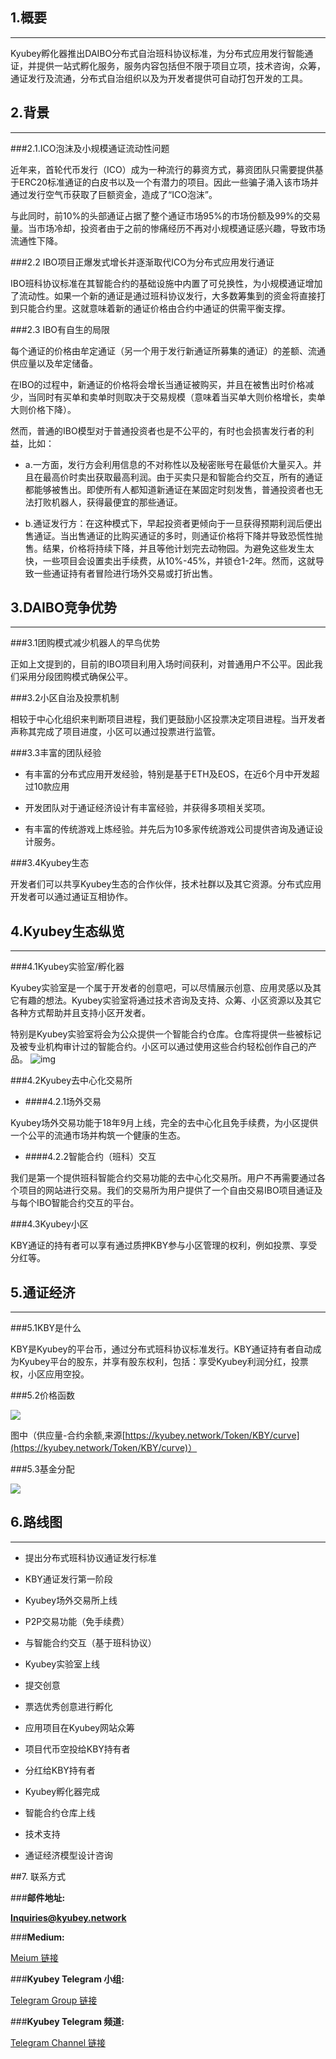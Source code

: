 **1.概要**
---
---
Kyubey孵化器推出DAIBO分布式自治班科协议标准，为分布式应用发行智能通证，并提供一站式孵化服务，服务内容包括但不限于项目立项，技术咨询，众筹，通证发行及流通，分布式自治组织以及为开发者提供可自动打包开发的工具。

  

**2.背景**
---
---
###2.1.ICO泡沫及小规模通证流动性问题

近年来，首轮代币发行（ICO）成为一种流行的募资方式，募资团队只需要提供基于ERC20标准通证的白皮书以及一个有潜力的项目。因此一些骗子涌入该市场并通过发行空气币获取了巨额资金，造成了“ICO泡沫”。

与此同时，前10%的头部通证占据了整个通证市场95%的市场份额及99%的交易量。当市场冷却，投资者由于之前的惨痛经历不再对小规模通证感兴趣，导致市场流通性下降。

  

###2.2  IBO项目正爆发式增长并逐渐取代ICO为分布式应用发行通证

IBO班科协议标准在其智能合约的基础设施中内置了可兑换性，为小规模通证增加了流动性。如果一个新的通证是通过班科协议发行，大多数筹集到的资金将直接打到只能合约里。这就意味着新的通证价格由合约中通证的供需平衡支撑。

  

###2.3 IBO有自生的局限

每个通证的价格由牟定通证（另一个用于发行新通证所募集的通证）的差额、流通供应量以及牟定储备。

在IBO的过程中，新通证的价格将会增长当通证被购买，并且在被售出时价格减少，当同时有买单和卖单时则取决于交易规模（意味着当买单大则价格增长，卖单大则价格下降）。

然而，普通的IBO模型对于普通投资者也是不公平的，有时也会损害发行者的利益，比如：

* a.一方面，发行方会利用信息的不对称性以及秘密账号在最低价大量买入。并且在最高价时卖出获取最高利润。由于买卖只是和智能合约交互，所有的通证都能够被售出。即使所有人都知道新通证在某固定时刻发售，普通投资者也无法打败机器人，获得最便宜的那些通证。

* b.通证发行方：在这种模式下，早起投资者更倾向于一旦获得预期利润后便出售通证。当出售通证的比购买通证的多时，则通证价格将下降并导致恐慌性抛售。结果，价格将持续下降，并且等他计划完去动物园。为避免这些发生太快，一些项目会设置卖出手续费，从10%-45%，并锁仓1-2年。然而，这就导致一些通证持有者冒险进行场外交易或打折出售。

  

**3.DAIBO竞争优势**
---
---

###3.1团购模式减少机器人的早鸟优势

正如上文提到的，目前的IBO项目利用入场时间获利，对普通用户不公平。因此我们采用分段团购模式确保公平。

  

###3.2小区自治及投票机制

相较于中心化组织来判断项目进程，我们更鼓励小区投票决定项目进程。当开发者声称其完成了项目进度，小区可以通过投票进行监管。

  

###3.3丰富的团队经验

*   有丰富的分布式应用开发经验，特别是基于ETH及EOS，在近6个月中开发超过10款应用
    

*   开发团队对于通证经济设计有丰富经验，并获得多项相关奖项。
    

*   有丰富的传统游戏上炼经验。并先后为10多家传统游戏公司提供咨询及通证设计服务。
    

###3.4Kyubey生态

开发者们可以共享Kyubey生态的合作伙伴，技术社群以及其它资源。分布式应用开发者可以通过通证互相协作。

  

**4.Kyubey生态纵览**
---
---
###4.1Kyubey实验室/孵化器

Kyubey实验室是一个属于开发者的创意吧，可以尽情展示创意、应用灵感以及其它有趣的想法。Kyubey实验室将通过技术咨询及支持、众筹、小区资源以及其它各种方式帮助并且支持小区开发者。

特别是Kyubey实验室将会为公众提供一个智能合约仓库。仓库将提供一些被标记及被专业机构审计过的智能合约。小区可以通过使用这些合约轻松创作自己的产品。
![img](/token_assets/KBY/images/KBY_1_EN.png)
  

###4.2Kyubey去中心化交易所

* ####4.2.1场外交易

Kyubey场外交易功能于18年9月上线，完全的去中心化且免手续费，为小区提供一个公平的流通市场并构筑一个健康的生态。

  

* ####4.2.2智能合约（班科）交互

我们是第一个提供班科智能合约交易功能的去中心化交易所。用户不再需要通过各个项目的网站进行交易。我们的交易所为用户提供了一个自由交易IBO项目通证及与每个IBO智能合约交互的平台。

  

###4.3Kyubey小区

KBY通证的持有者可以享有通过质押KBY参与小区管理的权利，例如投票、享受分红等。

  

**5.通证经济**
---
---
###5.1KBY是什么

KBY是Kyubey的平台币，通过分布式班科协议标准发行。KBY通证持有者自动成为Kyubey平台的股东，并享有股东权利，包括：享受Kyubey利润分红，投票权，小区应用空投。

###5.2价格函数

![](https://i.loli.net/2018/11/01/5bdb06784b81b.png)

图中（供应量-合约余额,来源[https://kyubey.network/Token/KBY/curve](https://kyubey.network/Token/KBY/curve)）

###5.3基金分配

![](https://i.loli.net/2018/11/04/5bde414344e47.png)


**6.路线图**
---
---
*  提出分布式班科协议通证发行标准

*  KBY通证发行第一阶段

*  Kyubey场外交易所上线

  * P2P交易功能（免手续费）

  * 与智能合约交互（基于班科协议）

*  Kyubey实验室上线

*  提交创意

*  票选优秀创意进行孵化

*  应用项目在Kyubey网站众筹

  * 项目代币空投给KBY持有者

  * 分红给KBY持有者

*  Kyubey孵化器完成

  * 智能合约仓库上线

  * 技术支持

  * 通证经济模型设计咨询

##7.  联系方式
    

###**邮件地址:**

**Inquiries@kyubey.network**

###**Medium:**

[Meium 链接](https://medium.com/@kyubeynetwork/)

###**Kyubey Telegram 小组:**

[Telegram Group 链接](https://t.me/Kyubey_Network)

###**Kyubey Telegram 频道:**

[Telegram Channel 链接](https://t.me/Kyubey\_Network\_Announcement)
